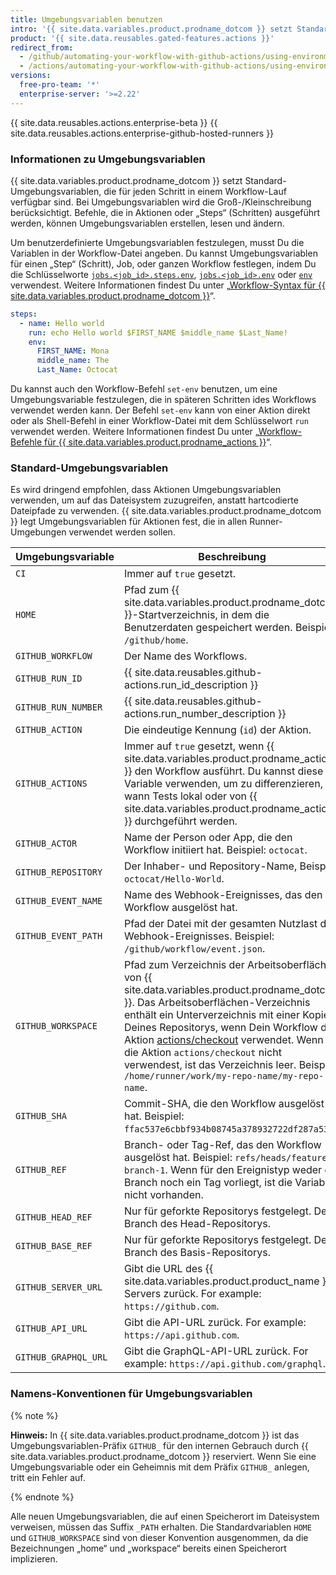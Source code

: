 ```yaml
---
title: Umgebungsvariablen benutzen
intro: '{{ site.data.variables.product.prodname_dotcom }} setzt Standard-Umgebungsvariablen für jeden {{ site.data.variables.product.prodname_actions }}-Workflow-Lauf. Du kannst auch benutzerdefinierte Umgebungsvariablen in Deiner Workflow-Datei festlegen.'
product: '{{ site.data.reusables.gated-features.actions }}'
redirect_from:
  - /github/automating-your-workflow-with-github-actions/using-environment-variables
  - /actions/automating-your-workflow-with-github-actions/using-environment-variables
versions:
  free-pro-team: '*'
  enterprise-server: '>=2.22'
---
```


{{ site.data.reusables.actions.enterprise-beta }}
{{ site.data.reusables.actions.enterprise-github-hosted-runners }}

### Informationen zu Umgebungsvariablen

{{ site.data.variables.product.prodname_dotcom }} setzt Standard-Umgebungsvariablen, die für jeden Schritt in einem Workflow-Lauf verfügbar sind. Bei Umgebungsvariablen wird die Groß-/Kleinschreibung berücksichtigt. Befehle, die in Aktionen oder „Steps“ (Schritten) ausgeführt werden, können Umgebungsvariablen erstellen, lesen und ändern.

Um benutzerdefinierte Umgebungsvariablen festzulegen, musst Du die Variablen in der Workflow-Datei angeben. Du kannst Umgebungsvariablen für einen „Step“ (Schritt), Job, oder ganzen Workflow festlegen, indem Du die Schlüsselworte [`jobs.<job_id>.steps.env`](/github/automating-your-workflow-with-github-actions/workflow-syntax-for-github-actions#jobsjob_idstepsenv), [`jobs.<job_id>.env`](/github/automating-your-workflow-with-github-actions/workflow-syntax-for-github-actions#jobsjob_idenv) oder [`env`](/github/automating-your-workflow-with-github-actions/workflow-syntax-for-github-actions#env) verwendest. Weitere Informationen findest Du unter „[Workflow-Syntax für {{ site.data.variables.product.prodname_dotcom }}](/articles/workflow-syntax-for-github-actions/#jobsjob_idstepsenv)“.

```yaml
steps:
  - name: Hello world
    run: echo Hello world $FIRST_NAME $middle_name $Last_Name!
    env:
      FIRST_NAME: Mona
      middle_name: The
      Last_Name: Octocat
```

Du kannst auch den Workflow-Befehl `set-env` benutzen, um eine Umgebungsvariable festzulegen, die in späteren Schritten ides Workflows verwendet werden kann. Der Befehl `set-env` kann von einer Aktion direkt oder als Shell-Befehl in einer Workflow-Datei mit dem Schlüsselwort `run` verwendet werden. Weitere Informationen findest Du unter „[Workflow-Befehle für {{ site.data.variables.product.prodname_actions }}](/actions/reference/workflow-commands-for-github-actions/#setting-an-environment-variable)“.

### Standard-Umgebungsvariablen

Es wird dringend empfohlen, dass Aktionen Umgebungsvariablen verwenden, um auf das Dateisystem zuzugreifen, anstatt hartcodierte Dateipfade zu verwenden. {{ site.data.variables.product.prodname_dotcom }} legt Umgebungsvariablen für Aktionen fest, die in allen Runner-Umgebungen verwendet werden sollen.

| Umgebungsvariable    | Beschreibung                                                                                                                                                                                                                                                                                                                                                                                                                                      |
| -------------------- | ------------------------------------------------------------------------------------------------------------------------------------------------------------------------------------------------------------------------------------------------------------------------------------------------------------------------------------------------------------------------------------------------------------------------------------------------- |
| `CI`                 | Immer auf `true` gesetzt.                                                                                                                                                                                                                                                                                                                                                                                                                         |
| `HOME`               | Pfad zum {{ site.data.variables.product.prodname_dotcom }}-Startverzeichnis, in dem die Benutzerdaten gespeichert werden. Beispiel: `/github/home`.                                                                                                                                                                                                                                                                                               |
| `GITHUB_WORKFLOW`    | Der Name des Workflows.                                                                                                                                                                                                                                                                                                                                                                                                                           |
| `GITHUB_RUN_ID`      | {{ site.data.reusables.github-actions.run_id_description }}                                                                                                                                                                                                                                                                                                                                                                                     |
| `GITHUB_RUN_NUMBER`  | {{ site.data.reusables.github-actions.run_number_description }}                                                                                                                                                                                                                                                                                                                                                                                 |
| `GITHUB_ACTION`      | Die eindeutige Kennung (`id`) der Aktion.                                                                                                                                                                                                                                                                                                                                                                                                         |
| `GITHUB_ACTIONS`     | Immer auf `true` gesetzt, wenn {{ site.data.variables.product.prodname_actions }} den Workflow ausführt. Du kannst diese Variable verwenden, um zu differenzieren, wann Tests lokal oder von {{ site.data.variables.product.prodname_actions }} durchgeführt werden.                                                                                                                                                                            |
| `GITHUB_ACTOR`       | Name der Person oder App, die den Workflow initiiert hat. Beispiel: `octocat`.                                                                                                                                                                                                                                                                                                                                                                    |
| `GITHUB_REPOSITORY`  | Der Inhaber- und Repository-Name, Beispiel: `octocat/Hello-World`.                                                                                                                                                                                                                                                                                                                                                                                |
| `GITHUB_EVENT_NAME`  | Name des Webhook-Ereignisses, das den Workflow ausgelöst hat.                                                                                                                                                                                                                                                                                                                                                                                     |
| `GITHUB_EVENT_PATH`  | Pfad der Datei mit der gesamten Nutzlast des Webhook-Ereignisses. Beispiel: `/github/workflow/event.json`.                                                                                                                                                                                                                                                                                                                                        |
| `GITHUB_WORKSPACE`   | Pfad zum Verzeichnis der Arbeitsoberfläche von {{ site.data.variables.product.prodname_dotcom }}. Das Arbeitsoberflächen-Verzeichnis enthält ein Unterverzeichnis mit einer Kopie Deines Repositorys, wenn Dein Workflow die Aktion [actions/checkout](https://github.com/actions/checkout) verwendet. Wenn Du die Aktion `actions/checkout` nicht verwendest, ist das Verzeichnis leer. Beispiel: `/home/runner/work/my-repo-name/my-repo-name`. |
| `GITHUB_SHA`         | Commit-SHA, die den Workflow ausgelöst hat. Beispiel: `ffac537e6cbbf934b08745a378932722df287a53`.                                                                                                                                                                                                                                                                                                                                                 |
| `GITHUB_REF`         | Branch- oder Tag-Ref, das den Workflow ausgelöst hat. Beispiel: `refs/heads/feature-branch-1`. Wenn für den Ereignistyp weder ein Branch noch ein Tag vorliegt, ist die Variable nicht vorhanden.                                                                                                                                                                                                                                                 |
| `GITHUB_HEAD_REF`    | Nur für geforkte Repositorys festgelegt. Der Branch des Head-Repositorys.                                                                                                                                                                                                                                                                                                                                                                         |
| `GITHUB_BASE_REF`    | Nur für geforkte Repositorys festgelegt. Der Branch des Basis-Repositorys.                                                                                                                                                                                                                                                                                                                                                                        |
| `GITHUB_SERVER_URL`  | Gibt die URL des {{ site.data.variables.product.product_name }} -Servers zurück. For example: `https://github.com`.                                                                                                                                                                                                                                                                                                                               |
| `GITHUB_API_URL`     | Gibt die API-URL zurück. For example: `https://api.github.com`.                                                                                                                                                                                                                                                                                                                                                                                   |
| `GITHUB_GRAPHQL_URL` | Gibt die GraphQL-API-URL zurück. For example: `https://api.github.com/graphql`.                                                                                                                                                                                                                                                                                                                                                                   |

### Namens-Konventionen für Umgebungsvariablen

{% note %}

**Hinweis:** In {{ site.data.variables.product.prodname_dotcom }} ist das Umgebungsvariablen-Präfix `GITHUB_` für den internen Gebrauch durch {{ site.data.variables.product.prodname_dotcom }} reserviert. Wenn Sie eine Umgebungsvariable oder ein Geheimnis mit dem Präfix `GITHUB_` anlegen, tritt ein Fehler auf.

{% endnote %}

Alle neuen Umgebungsvariablen, die auf einen Speicherort im Dateisystem verweisen, müssen das Suffix `_PATH` erhalten. Die Standardvariablen `HOME` und `GITHUB_WORKSPACE` sind von dieser Konvention ausgenommen, da die Bezeichnungen „home“ und „workspace“ bereits einen Speicherort implizieren.
